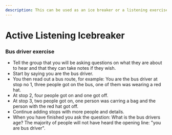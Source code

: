 ```yaml
---
description: This can be used as an ice breaker or a listening exercise
---
```


# Active Listening Icebreaker

### **Bus driver exercise**

* Tell the group that you will be asking questions on what they are about to hear and that they can take notes if they wish.
* Start by saying you are the bus driver.
* You then read out a bus route, for example:  You are the bus driver at stop no 1, three people got on the bus, one of them was wearing a red hat.
* At stop 2, four people got on and one got off.
* At stop 3, two people got on, one person was carring a bag and the person with the red hat got off.
* Continue adding stops with more people and details. 
* When you have finished you ask the question: What is the bus drivers age? The majority of people will not have heard the opening line: "you are bus driver".

